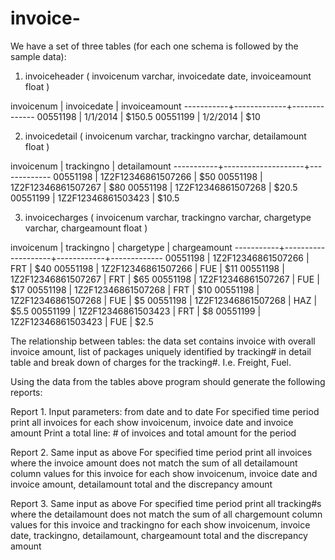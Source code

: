 # invoice-
We have a set of three tables (for each one schema is followed by the sample data):

1) invoiceheader (
invoicenum varchar, 
invoicedate date, 
invoiceamount float
)

invoicenum | invoicedate | invoiceamount
-----------+-------------+--------------
00551198   | 1/1/2014    | $150.5
00551199   | 1/2/2014    | $10

2) invoicedetail (
invoicenum varchar, 
trackingno varchar, 
detailamount float
)

invoicenum | trackingno         | detailamount
-----------+--------------------+-------------
00551198   | 1Z2F12346861507266 | $50
00551198   | 1Z2F12346861507267 | $80
00551198   | 1Z2F12346861507268 | $20.5
00551199   | 1Z2F12346861503423 | $10.5

3) invoicecharges (
invoicenum varchar, 
trackingno varchar, 
chargetype varchar, 
chargeamount float
)

invoicenum | trackingno         | chargetype | chargeamount
-----------+--------------------+------------+-------------
00551198   | 1Z2F12346861507266 | FRT        | $40
00551198   | 1Z2F12346861507266 | FUE        | $11
00551198   | 1Z2F12346861507267 | FRT        | $65
00551198   | 1Z2F12346861507267 | FUE        | $17
00551198   | 1Z2F12346861507268 | FRT        | $10
00551198   | 1Z2F12346861507268 | FUE        | $5
00551198   | 1Z2F12346861507268 | HAZ        | $5.5
00551199   | 1Z2F12346861503423 | FRT        | $8
00551199   | 1Z2F12346861503423 | FUE        | $2.5

The relationship between tables: the data set contains invoice with overall invoice amount, list of packages uniquely identified by tracking# in detail table and break down of charges for the tracking#. I.e. Freight, Fuel.

Using the data from the tables above program should generate the following reports:

Report 1.
Input parameters: from date and to date
For specified time period print all invoices
for each show 
invoicenum, invoice date and invoice amount
Print a total line: # of invoices and total amount for the period
 
Report 2.
Same input as above
For specified time period print all invoices where the invoice amount does not match the sum of all detailamount column values for this invoice
for each show 
invoicenum, invoice date and invoice amount, detailamount total and the discrepancy amount
 
Report 3.
Same input as above
For specified time period print all tracking#s  where the detailamount does not match the sum of all chargemount column values for this invoice and trackingno
for each show 
invoicenum, invoice date, trackingno, detailamount, chargeamount total and the discrepancy amount

